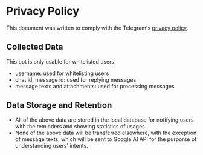 # Privacy Policy

This document was written to comply with the Telegram's [privacy policy](https://telegram.org/tos/bot-developers#4-privacy).

## Collected Data

This bot is only usable for whitelisted users.

* username: used for whitelisting users
* chat id, message id: used for replying messages
* message texts and attachments: used for processing messages

## Data Storage and Retention

* All of the above data are stored in the local database for notifying users with the reminders and showing statistics of usages.
* None of the above data will be transferred elsewhere, with the exception of message texts, which will be sent to Google AI API for the purporse of understanding users' intents.

